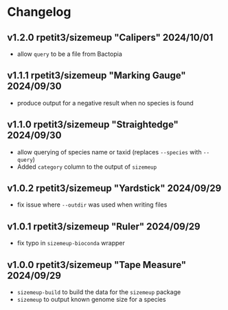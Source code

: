 
# Changelog

## v1.2.0 rpetit3/sizemeup "Calipers" 2024/10/01

- allow `query` to be a file from Bactopia

## v1.1.1 rpetit3/sizemeup "Marking Gauge" 2024/09/30

- produce output for a negative result when no species is found

## v1.1.0 rpetit3/sizemeup "Straightedge" 2024/09/30

- allow querying of species name or taxid (replaces `--species` with `--query`)
- Added `category` column to the output of `sizemeup`

## v1.0.2 rpetit3/sizemeup "Yardstick" 2024/09/29

- fix issue where `--outdir` was used when writing files

## v1.0.1 rpetit3/sizemeup "Ruler" 2024/09/29

- fix typo in `sizemeup-bioconda` wrapper

## v1.0.0 rpetit3/sizemeup "Tape Measure" 2024/09/29

- `sizemeup-build` to build the data for the `sizemeup` package
- `sizemeup` to output known genome size for a species
